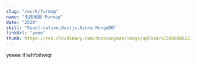 ```yaml
---
slug: "/work/furmap"
name: "毛孩地圖 Furmap"
date: "2020"
skill: "React-native,Nestjs,Azure,MongoDB"
linkUrl: "yeee"
thumb: https://res.cloudinary.com/daskinnyman/image/upload/v1540030512/eslite.png
---
```


yeeee
ifiwhfoihwqi
